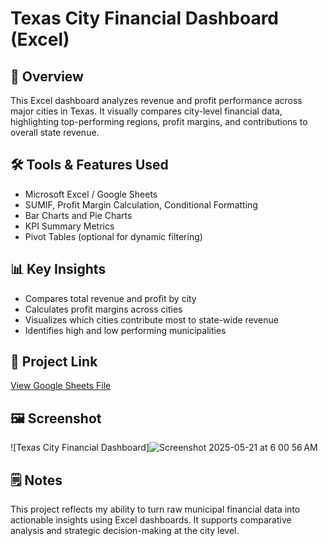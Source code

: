 # Texas City Financial Dashboard (Excel)

## 🧭 Overview
This Excel dashboard analyzes revenue and profit performance across major cities in Texas. It visually compares city-level financial data, highlighting top-performing regions, profit margins, and contributions to overall state revenue.

## 🛠️ Tools & Features Used
- Microsoft Excel / Google Sheets
- SUMIF, Profit Margin Calculation, Conditional Formatting
- Bar Charts and Pie Charts
- KPI Summary Metrics
- Pivot Tables (optional for dynamic filtering)

## 📊 Key Insights
- Compares total revenue and profit by city
- Calculates profit margins across cities
- Visualizes which cities contribute most to state-wide revenue
- Identifies high and low performing municipalities

## 🔗 Project Link  
[View Google Sheets File](https://docs.google.com/spreadsheets/d/1fEnRKZ7Rq1nsfuhHn2Zzev0PKG7Cuq_rUDeb7-j7E2U/edit#gid=0)

## 🖼️ Screenshot
![Texas City Financial Dashboard]![Screenshot 2025-05-21 at 6 00 56 AM](https://github.com/user-attachments/assets/d8cec51d-638c-44e9-b2db-62cd122d0669)

## 🗒️ Notes
This project reflects my ability to turn raw municipal financial data into actionable insights using Excel dashboards. It supports comparative analysis and strategic decision-making at the city level.
